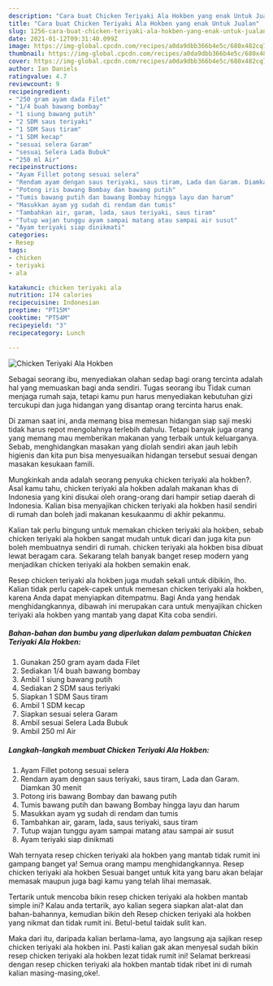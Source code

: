 ```yaml
---
description: "Cara buat Chicken Teriyaki Ala Hokben yang enak Untuk Jualan"
title: "Cara buat Chicken Teriyaki Ala Hokben yang enak Untuk Jualan"
slug: 1256-cara-buat-chicken-teriyaki-ala-hokben-yang-enak-untuk-jualan
date: 2021-01-12T09:31:40.099Z
image: https://img-global.cpcdn.com/recipes/a0da9dbb366b4e5c/680x482cq70/chicken-teriyaki-ala-hokben-foto-resep-utama.jpg
thumbnail: https://img-global.cpcdn.com/recipes/a0da9dbb366b4e5c/680x482cq70/chicken-teriyaki-ala-hokben-foto-resep-utama.jpg
cover: https://img-global.cpcdn.com/recipes/a0da9dbb366b4e5c/680x482cq70/chicken-teriyaki-ala-hokben-foto-resep-utama.jpg
author: Ian Daniels
ratingvalue: 4.7
reviewcount: 9
recipeingredient:
- "250 gram ayam dada Filet"
- "1/4 buah bawang bombay"
- "1 siung bawang putih"
- "2 SDM saus teriyaki"
- "1 SDM Saus tiram"
- "1 SDM kecap"
- "sesuai selera Garam"
- "sesuai Selera Lada Bubuk"
- "250 ml Air"
recipeinstructions:
- "Ayam Fillet potong sesuai selera"
- "Rendam ayam dengan saus teriyaki, saus tiram, Lada dan Garam. Diamkan 30 menit"
- "Potong iris bawang Bombay dan bawang putih"
- "Tumis bawang putih dan bawang Bombay hingga layu dan harum"
- "Masukkan ayam yg sudah di rendam dan tumis"
- "Tambahkan air, garam, lada, saus teriyaki, saus tiram"
- "Tutup wajan tunggu ayam sampai matang atau sampai air susut"
- "Ayam teriyaki siap dinikmati"
categories:
- Resep
tags:
- chicken
- teriyaki
- ala

katakunci: chicken teriyaki ala 
nutrition: 174 calories
recipecuisine: Indonesian
preptime: "PT15M"
cooktime: "PT54M"
recipeyield: "3"
recipecategory: Lunch

---
```



![Chicken Teriyaki Ala Hokben](https://img-global.cpcdn.com/recipes/a0da9dbb366b4e5c/680x482cq70/chicken-teriyaki-ala-hokben-foto-resep-utama.jpg)

Sebagai seorang ibu, menyediakan olahan sedap bagi orang tercinta adalah hal yang memuaskan bagi anda sendiri. Tugas seorang ibu Tidak cuman menjaga rumah saja, tetapi kamu pun harus menyediakan kebutuhan gizi tercukupi dan juga hidangan yang disantap orang tercinta harus enak.

Di zaman  saat ini, anda memang bisa memesan hidangan siap saji meski tidak harus repot mengolahnya terlebih dahulu. Tetapi banyak juga orang yang memang mau memberikan makanan yang terbaik untuk keluarganya. Sebab, menghidangkan masakan yang diolah sendiri akan jauh lebih higienis dan kita pun bisa menyesuaikan hidangan tersebut sesuai dengan masakan kesukaan famili. 



Mungkinkah anda adalah seorang penyuka chicken teriyaki ala hokben?. Asal kamu tahu, chicken teriyaki ala hokben adalah makanan khas di Indonesia yang kini disukai oleh orang-orang dari hampir setiap daerah di Indonesia. Kalian bisa menyajikan chicken teriyaki ala hokben hasil sendiri di rumah dan boleh jadi makanan kesukaanmu di akhir pekanmu.

Kalian tak perlu bingung untuk memakan chicken teriyaki ala hokben, sebab chicken teriyaki ala hokben sangat mudah untuk dicari dan juga kita pun boleh membuatnya sendiri di rumah. chicken teriyaki ala hokben bisa dibuat lewat beragam cara. Sekarang telah banyak banget resep modern yang menjadikan chicken teriyaki ala hokben semakin enak.

Resep chicken teriyaki ala hokben juga mudah sekali untuk dibikin, lho. Kalian tidak perlu capek-capek untuk memesan chicken teriyaki ala hokben, karena Anda dapat menyiapkan ditempatmu. Bagi Anda yang hendak menghidangkannya, dibawah ini merupakan cara untuk menyajikan chicken teriyaki ala hokben yang mantab yang dapat Kita coba sendiri.

<!--inarticleads1-->

##### Bahan-bahan dan bumbu yang diperlukan dalam pembuatan Chicken Teriyaki Ala Hokben:

1. Gunakan 250 gram ayam dada Filet
1. Sediakan 1/4 buah bawang bombay
1. Ambil 1 siung bawang putih
1. Sediakan 2 SDM saus teriyaki
1. Siapkan 1 SDM Saus tiram
1. Ambil 1 SDM kecap
1. Siapkan sesuai selera Garam
1. Ambil sesuai Selera Lada Bubuk
1. Ambil 250 ml Air




<!--inarticleads2-->

##### Langkah-langkah membuat Chicken Teriyaki Ala Hokben:

1. Ayam Fillet potong sesuai selera
1. Rendam ayam dengan saus teriyaki, saus tiram, Lada dan Garam. Diamkan 30 menit
1. Potong iris bawang Bombay dan bawang putih
1. Tumis bawang putih dan bawang Bombay hingga layu dan harum
1. Masukkan ayam yg sudah di rendam dan tumis
1. Tambahkan air, garam, lada, saus teriyaki, saus tiram
1. Tutup wajan tunggu ayam sampai matang atau sampai air susut
1. Ayam teriyaki siap dinikmati




Wah ternyata resep chicken teriyaki ala hokben yang mantab tidak rumit ini gampang banget ya! Semua orang mampu menghidangkannya. Resep chicken teriyaki ala hokben Sesuai banget untuk kita yang baru akan belajar memasak maupun juga bagi kamu yang telah lihai memasak.

Tertarik untuk mencoba bikin resep chicken teriyaki ala hokben mantab simple ini? Kalau anda tertarik, ayo kalian segera siapkan alat-alat dan bahan-bahannya, kemudian bikin deh Resep chicken teriyaki ala hokben yang nikmat dan tidak rumit ini. Betul-betul taidak sulit kan. 

Maka dari itu, daripada kalian berlama-lama, ayo langsung aja sajikan resep chicken teriyaki ala hokben ini. Pasti kalian gak akan menyesal sudah bikin resep chicken teriyaki ala hokben lezat tidak rumit ini! Selamat berkreasi dengan resep chicken teriyaki ala hokben mantab tidak ribet ini di rumah kalian masing-masing,oke!.

